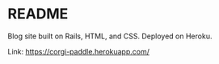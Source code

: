 # README

Blog site built on Rails, HTML, and CSS. Deployed on Heroku.

Link: https://corgi-paddle.herokuapp.com/
